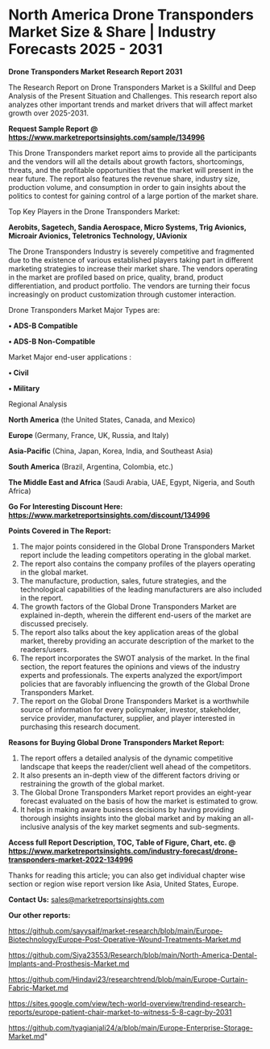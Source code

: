  # North America Drone Transponders Market Size & Share | Industry Forecasts 2025 - 2031

<strong>Drone Transponders Market Research Report 2031</strong>

The Research Report on Drone Transponders Market is a Skillful and Deep Analysis of the Present Situation and Challenges. This research report also analyzes other important trends and market drivers that will affect market growth over 2025-2031.

<strong>Request Sample Report @ <a href=https://www.marketreportsinsights.com/sample/134996>https://www.marketreportsinsights.com/sample/134996</a></strong>

This Drone Transponders market report aims to provide all the participants and the vendors will all the details about growth factors, shortcomings, threats, and the profitable opportunities that the market will present in the near future. The report also features the revenue share, industry size, production volume, and consumption in order to gain insights about the politics to contest for gaining control of a large portion of the market share.

Top Key Players in the Drone Transponders Market:

<strong>Aerobits, Sagetech, Sandia Aerospace, Micro Systems, Trig Avionics, Microair Avionics, Teletronics Technology, UAvionix</strong>

The Drone Transponders Industry is severely competitive and fragmented due to the existence of various established players taking part in different marketing strategies to increase their market share. The vendors operating in the market are profiled based on price, quality, brand, product differentiation, and product portfolio. The vendors are turning their focus increasingly on product customization through customer interaction.

Drone Transponders Market Major Types are:

<strong>• ADS-B Compatible

• ADS-B Non-Compatible</strong>

Market Major end-user applications :

<strong>• Civil

• Military</strong>

Regional Analysis

</u><strong><b>North America</b></strong> (the United States, Canada, and Mexico)

<strong><b>Europe </b></strong>(Germany, France, UK, Russia, and Italy)

<strong><b>Asia-Pacific</b></strong> (China, Japan, Korea, India, and Southeast Asia)

<strong><b>South America</b></strong> (Brazil, Argentina, Colombia, etc.)

<strong><b>The Middle East and Africa</b></strong> (Saudi Arabia, UAE, Egypt, Nigeria, and South Africa)

<strong>Go For Interesting Discount Here: <a href=https://www.marketreportsinsights.com/discount/134996>https://www.marketreportsinsights.com/discount/134996</a></strong>

<strong>Points Covered in The Report:</strong>
<ol>
  <li>The major points considered in the Global Drone Transponders Market report include the leading competitors operating in the global market.</li>
  <li>The report also contains the company profiles of the players operating in the global market.</li>
  <li>The manufacture, production, sales, future strategies, and the technological capabilities of the leading manufacturers are also included in the report.</li>
  <li>The growth factors of the Global Drone Transponders Market are explained in-depth, wherein the different end-users of the market are discussed precisely.</li>
  <li>The report also talks about the key application areas of the global market, thereby providing an accurate description of the market to the readers/users.</li>
  <li>The report incorporates the SWOT analysis of the market. In the final section, the report features the opinions and views of the industry experts and professionals. The experts analyzed the export/import policies that are favorably influencing the growth of the Global Drone Transponders Market.</li>
  <li>The report on the Global Drone Transponders Market is a worthwhile source of information for every policymaker, investor, stakeholder, service provider, manufacturer, supplier, and player interested in purchasing this research document.</li>
</ol>
<strong>Reasons for Buying Global Drone Transponders Market Report:</strong>

<ol>
  <li>The report offers a detailed analysis of the dynamic competitive landscape that keeps the reader/client well ahead of the competitors.</li>
  <li>It also presents an in-depth view of the different factors driving or restraining the growth of the global market.</li>
  <li>The Global Drone Transponders Market report provides an eight-year forecast evaluated on the basis of how the market is estimated to grow.</li>
  <li>It helps in making aware business decisions by having providing thorough insights insights into the global market and by making an all-inclusive analysis of the key market segments and sub-segments.</li>
</ol>
<strong>Access full Report Description, TOC, Table of Figure, Chart, etc. @ <a href=https://www.marketreportsinsights.com/industry-forecast/drone-transponders-market-2022-134996>https://www.marketreportsinsights.com/industry-forecast/drone-transponders-market-2022-134996</a></strong>


Thanks for reading this article; you can also get individual chapter wise section or region wise report version like Asia, United States, Europe.

<strong>Contact Us:</strong>
sales@marketreportsinsights.com

<strong>Our other reports:</strong>

<a href=https://github.com/sayysaif/market-research/blob/main/Europe-Biotechnology/Europe-Post-Operative-Wound-Treatments-Market.md>https://github.com/sayysaif/market-research/blob/main/Europe-Biotechnology/Europe-Post-Operative-Wound-Treatments-Market.md</a>

<a href=https://github.com/Siya23553/Research/blob/main/North-America-Dental-Implants-and-Prosthesis-Market.md>https://github.com/Siya23553/Research/blob/main/North-America-Dental-Implants-and-Prosthesis-Market.md</a>

<a href=https://github.com/Hindavi23/researchtrend/blob/main/Europe-Curtain-Fabric-Market.md>https://github.com/Hindavi23/researchtrend/blob/main/Europe-Curtain-Fabric-Market.md</a>

<a href=https://sites.google.com/view/tech-world-overview/trendind-research-reports/europe-patient-chair-market-to-witness-5-8-cagr-by-2031>https://sites.google.com/view/tech-world-overview/trendind-research-reports/europe-patient-chair-market-to-witness-5-8-cagr-by-2031</a>

<a href=https://github.com/tyagianjali24/a/blob/main/Europe-Enterprise-Storage-Market.md>https://github.com/tyagianjali24/a/blob/main/Europe-Enterprise-Storage-Market.md</a>"
